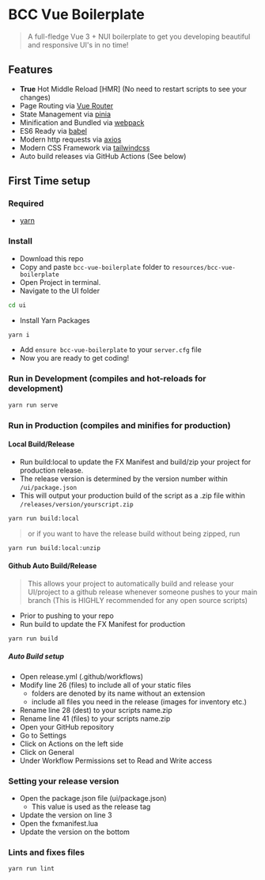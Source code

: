 # BCC Vue Boilerplate

> A full-fledge Vue 3 + NUI boilerplate to get you developing beautiful and responsive UI's in no time!

## Features

- **True** Hot Middle Reload [HMR] (No need to restart scripts to see your changes)
- Page Routing via [Vue Router](https://router.vuejs.org)
- State Management via [pinia](https://pinia.vuejs.org)
- Minification and Bundled via [webpack](https://webpack.js.org/)
- ES6 Ready via [babel](https://babeljs.io/)
- Modern http requests via [axios](https://axios-http.com/docs/intro)
- Modern CSS Framework via [tailwindcss](https://tailwindcss.com/)
- Auto build releases via GitHub Actions (See below)

## First Time setup

### Required

- [yarn](https://yarnpkg.com/)

### Install

- Download this repo
- Copy and paste `bcc-vue-boilerplate` folder to `resources/bcc-vue-boilerplate`
- Open Project in terminal.
- Navigate to the UI folder

```bash
cd ui
```

- Install Yarn Packages

```bash
yarn i
```

- Add `ensure bcc-vue-boilerplate` to your `server.cfg` file
- Now you are ready to get coding!

### Run in Development (compiles and hot-reloads for development)

```bash
yarn run serve
```

### Run in Production (compiles and minifies for production)

#### Local Build/Release

- Run build:local to update the FX Manifest and build/zip your project for production release. 
- The release version is determined by the version number within `/ui/package.json`
- This will output your production build of the script as a .zip file within `/releases/version/yourscript.zip`

```bash
yarn run build:local
```

> or if you want to have the release build without being zipped, run

```bash
yarn run build:local:unzip
```

#### Github Auto Build/Release
> This allows your project to automatically build and release your UI/project to a github release whenever someone pushes to your main branch (This is HIGHLY recommended for any open source scripts)

- Prior to pushing to your repo
- Run build to update the FX Manifest for production

```bash
yarn run build
```
##### Auto Build setup
- Open release.yml (.github/workflows)
- Modify line 26 (files) to include all of your static files
  - folders are denoted by its name without an extension
  - include all files you need in the release (images for inventory etc.)
- Rename line 28 (dest) to your scripts name.zip
- Rename line 41 (files) to your scripts name.zip
- Open your GitHub repository
- Go to Settings
- Click on Actions on the left side
- Click on General
- Under Workflow Permissions set to Read and Write access

### Setting your release version

- Open the package.json file (ui/package.json)
  - This value is used as the release tag
- Update the version on line 3
- Open the fxmanifest.lua
- Update the version on the bottom

### Lints and fixes files

```bash
yarn run lint
```
